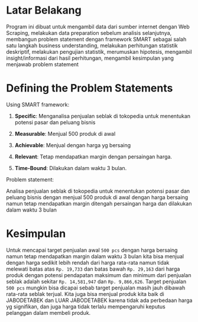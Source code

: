 # Latar Belakang

Program ini dibuat untuk mengambil data dari sumber internet dengan Web Scraping, melakukan data preparation sebelum analisis selanjutnya, membangun problem statement dengan framework SMART sebagai salah satu langkah business understanding, melakukan perhitungan statistik deskriptif, melakukan pengujian statistik, merumuskan hipotesis, mengambil insight/informasi dari hasil perhitungan, mengambil kesimpulan yang menjawab problem statement

# Defining the Problem Statements

Using SMART framework:

1. **Specific**: Menganalisa penjualan seblak di tokopedia untuk menentukan potensi pasar dan peluang bisnis

2. **Measurable**: Menjual 500 produk di awal

3. **Achievable**: Menjual dengan harga yg bersaing

4. **Relevant**: Tetap mendapatkan margin dengan persaingan harga.

5. **Time-Bound**: Dilakukan dalam waktu 3 bulan.

Problem statement:

Analisa penjualan seblak di tokopedia untuk menentukan potensi pasar dan peluang bisnis dengan menjual 500 produk di awal dengan harga bersaing namun tetap mendapatkan margin ditengah persaingan harga dan dilakukan dalam waktu 3 bulan

# Kesimpulan

Untuk mencapai target penjualan awal `500 pcs` dengan harga bersaing namun tetap mendapatkan margin dalam waktu 3 bulan kita bisa menjual dengan harga sedikit lebih rendah dari harga rata-rata namun tidak melewati batas atas `Rp. 19,733` dan batas bawah `Rp. 29,163` dari harga produk dengan potensi pendapatan maksimum dan minimum dari penjualan seblak adalah sekitar `Rp. 14,581,947` dan `Rp. 9,866,626`. Target penjualan `500 pcs` mungkin bisa dicapai sebab target penjualan masih jauh dibawah rata-rata seblak terjual. Kita juga bisa menjual produk kita baik di JABODETABEK dan LUAR JABODETABEK karena tidak ada perbedaan harga yg signifikan, dan juga harga tidak terlalu mempengaruhi keputus pelanggan dalam membeli produk.
